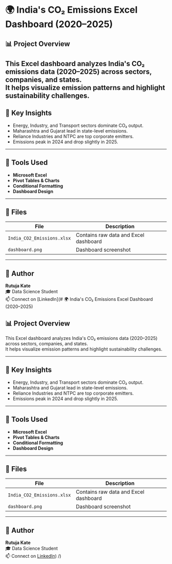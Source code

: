 # 🌍 India's CO₂ Emissions Excel Dashboard (2020–2025)

## 📊 Project Overview
This Excel dashboard analyzes India's CO₂ emissions data (2020–2025) across sectors, companies, and states.  
It helps visualize emission patterns and highlight sustainability challenges.
---
## 🧠 Key Insights
- Energy, Industry, and Transport sectors dominate CO₂ output.  
- Maharashtra and Gujarat lead in state-level emissions.  
- Reliance Industries and NTPC are top corporate emitters.  
- Emissions peak in 2024 and drop slightly in 2025.

---
## 🧰 Tools Used
- **Microsoft Excel**
- **Pivot Tables & Charts**
- **Conditional Formatting**
- **Dashboard Design**
  
---

## 📄 Files
| File | Description |
|------|--------------|
| `India_CO2_Emissions.xlsx` | Contains raw data and Excel dashboard |
| `dashboard.png` | Dashboard screenshot |

---

## 🙌 Author
**Rutuja Kate**  
🎓 Data Science Student  
📫 Connect on [LinkedIn](# 🌍 India's CO₂ Emissions Excel Dashboard (2020–2025)

## 📊 Project Overview
This Excel dashboard analyzes India's CO₂ emissions data (2020–2025) across sectors, companies, and states.  
It helps visualize emission patterns and highlight sustainability challenges.

---

## 🧠 Key Insights
- Energy, Industry, and Transport sectors dominate CO₂ output.  
- Maharashtra and Gujarat lead in state-level emissions.  
- Reliance Industries and NTPC are top corporate emitters.  
- Emissions peak in 2024 and drop slightly in 2025.

---

## 🧰 Tools Used
- **Microsoft Excel**
- **Pivot Tables & Charts**
- **Conditional Formatting**
- **Dashboard Design**

---

## 📄 Files
| File | Description |
|------|--------------|
| `India_CO2_Emissions.xlsx` | Contains raw data and Excel dashboard |
| `dashboard.png` | Dashboard screenshot |

---

## 🙌 Author
**Rutuja Kate**  
🎓 Data Science Student  
📫 Connect on [LinkedIn](https://www.linkedin.com/in/rutuja-kate-ba601737a/))
/)

